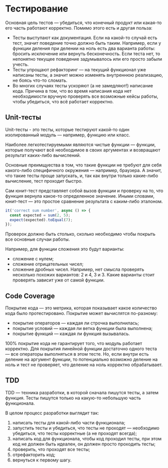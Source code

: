 # Тестирование

Основная цель тестов — убедиться, что конечный продукт или какая-то его часть работают корректно. Помимо этого есть и другая польза:

- Тесты выступают как документация. Если на какой-то случай есть тест,
  значит поведение точно должно быть таким.
  Например, если у функции деления при делении на ноль есть два варианта
  работы: бросить исключение или вернуть бесконечность. Если теста нет,
  то непонятно текущее поведение задумывалось или его просто забыли учесть.
- Тесты упрощают рефакторинг — на текущий функционал уже написаны тесты,
  а значит можно изменять внутреннюю реализацию, не боясь что-то сломать.
- Во многих случаях тесты ускоряют (а не замедляют!) написание кода.
  Причина в том, что во время написания кода нет необходимости
  вручную проверять все возможные кейсы работы, чтобы убедиться,
  что всё работает корректно.

## Unit-тесты

Unit-тесты - это тесты, которые тестируют какой-то
один изолированный модуль — например, функцию или класс.

Наиболее легкотестируемыми являются чистые функции — функции,
которые получают всё необходимое в своих аргументах и возвращают результат
каких-либо вычислений.

Основные преимщуества в том, что такие функции не требуют для себя
какого-либо cпецифичного окружения — например, браузера.
А значит, что такие тесты проще запускать, и, так как внутри
только какие-либо вычисление, тест проходит быстро.

Сам юнит-тест представляет собой вызов функции и проверку на то,
что функция вернула какое-то определенное значение. Иными словами,
юнит-тест — это простое сравнение результата с каким-либо эталоном.

```javascript
it('correct sum number', async () => {
  const expected = sum(2, 5);
  expect(expected).toEqual(7);
});
```

Проверок должно быть столько, сколько необходимо чтобы покрыть
все основные случаи работы.

Например, для функции сложения это будут варианты:
- сложение с нулем;
- сложение отрицательных чисел;
- сложение дробных чисел.
Например, нет смысла проверять несколько похожих вариантов: 2 и 4, 3 и 3.
Какие варианты стоит проверять зависит уже от самой функции.

## Code Coverage

Покрытие кода — это метрика, которая показывает какое количество
кода было протестировано.
Покрытие может вычислятся по-разному:
- покрытие операторов — каждая ли строчка выполнилась;
- покрытие условий — каждая ли ветка функции была выполнена;
- покрытие функций — каждая ли функция вызывалась.

100% покрытие кода не гарантирует того, что модуль работает корректно.
Для покрытия линейной функции достаточно одного теста — все операторы
выполняться в этом тесте. Но, если внутри есть деление на аргумент функции,
то потенциально возможно деление на ноль и тест не проверяет,
что деление на ноль корректно обрабатывает.

## TDD
TDD — техника разработки, в которой сначала пишутся тесты, а затем
функция. Тесты пишутся только на какую-то небольшую часть функционала.

В целом процесс разработки выглядит так:
1. написать тесты для какой-либо части функционала;
2. запустить тесты и убедиться, что тесты не проходят — необходимо убедиться,
  что тесты корректные (а не проходят всегда);
3. написать код для функционала, чтобы код проходил тесты, при этом
  код не должен быть идеален, он должен просто проходить тесты;
4. проверить, что проходят все тесты;
5. отрефакторить код;
6. вернуться к первому шагу.
